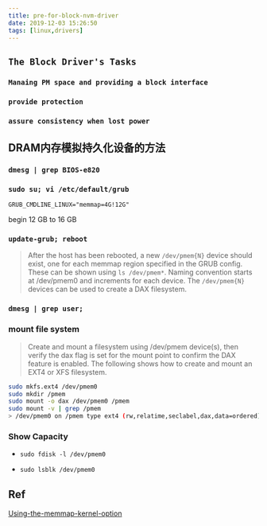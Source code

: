 ```yaml
---
title: pre-for-block-nvm-driver
date: 2019-12-03 15:26:50
tags: [linux,drivers]
---
```


## `The Block Driver's Tasks`

### `Manaing PM space and providing a block interface`

### `provide protection`

### `assure consistency when lost power`

<!--more-->
## DRAM内存模拟持久化设备的方法

### `dmesg | grep BIOS-e820`

### `sudo su; vi /etc/default/grub`

`GRUB_CMDLINE_LINUX="memmap=4G!12G"`

begin 12 GB to 16 GB

### `update-grub; reboot`

> After the host has been rebooted, a new `/dev/pmem{N}` device should exist, one for each memmap region specified in the GRUB config. These can be shown using `ls /dev/pmem*`. Naming convention starts at /dev/pmem0 and increments for each device. The `/dev/pmem{N}` devices can be used to create a DAX filesystem.

### `dmesg | grep user;`

### mount file system

> Create and mount a filesystem using /dev/pmem device(s), then verify the dax flag is set for the mount point to confirm the DAX feature is enabled. The following shows how to create and mount an EXT4 or XFS filesystem.

```bash
sudo mkfs.ext4 /dev/pmem0
sudo mkdir /pmem
sudo mount -o dax /dev/pmem0 /pmem
sudo mount -v | grep /pmem
> /dev/pmem0 on /pmem type ext4 (rw,relatime,seclabel,dax,data=ordered)
```

### Show Capacity

- `sudo fdisk -l /dev/pmem0`

- `sudo lsblk /dev/pmem0`

## Ref

[Using-the-memmap-kernel-option](https://docs.pmem.io/getting-started-guide/creating-development-environments/linux-environments/linux-memmap)
